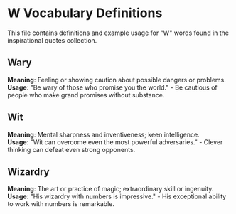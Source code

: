 # W Vocabulary Definitions

This file contains definitions and example usage for "W" words found in the inspirational quotes collection.

## Wary

**Meaning**: Feeling or showing caution about possible dangers or problems.
**Usage**: "Be wary of those who promise you the world." - Be cautious of people who make grand promises without substance.

## Wit

**Meaning**: Mental sharpness and inventiveness; keen intelligence.  
**Usage**: "Wit can overcome even the most powerful adversaries." - Clever thinking can defeat even strong opponents.

## Wizardry

**Meaning**: The art or practice of magic; extraordinary skill or ingenuity.
**Usage**: "His wizardry with numbers is impressive." - His exceptional ability to work with numbers is remarkable.

